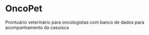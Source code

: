 # OncoPet
Prontuário veterinário para oncologistas com banco de dados para acompanhamento da casuísca
